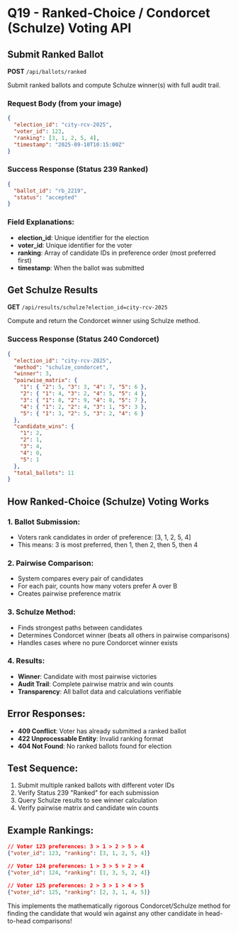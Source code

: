 # Q19 - Ranked-Choice / Condorcet (Schulze) Voting API

## Submit Ranked Ballot
**POST** `/api/ballots/ranked`

Submit ranked ballots and compute Schulze winner(s) with full audit trail.

### Request Body (from your image)
```json
{
  "election_id": "city-rcv-2025",
  "voter_id": 123,
  "ranking": [3, 1, 2, 5, 4],
  "timestamp": "2025-09-10T10:15:00Z"
}
```

### Success Response (Status 239 Ranked)
```json
{
  "ballot_id": "rb_2219",
  "status": "accepted"
}
```

### Field Explanations:
- **election_id**: Unique identifier for the election
- **voter_id**: Unique identifier for the voter
- **ranking**: Array of candidate IDs in preference order (most preferred first)
- **timestamp**: When the ballot was submitted

## Get Schulze Results
**GET** `/api/results/schulze?election_id=city-rcv-2025`

Compute and return the Condorcet winner using Schulze method.

### Success Response (Status 240 Condorcet)
```json
{
  "election_id": "city-rcv-2025",
  "method": "schulze_condorcet",
  "winner": 3,
  "pairwise_matrix": {
    "1": { "2": 5, "3": 3, "4": 7, "5": 6 },
    "2": { "1": 4, "3": 2, "4": 5, "5": 4 },
    "3": { "1": 8, "2": 9, "4": 8, "5": 7 },
    "4": { "1": 2, "2": 4, "3": 1, "5": 3 },
    "5": { "1": 3, "2": 5, "3": 2, "4": 6 }
  },
  "candidate_wins": {
    "1": 2,
    "2": 1,
    "3": 4,
    "4": 0,
    "5": 1
  },
  "total_ballots": 11
}
```

## How Ranked-Choice (Schulze) Voting Works

### 1. Ballot Submission:
- Voters rank candidates in order of preference: [3, 1, 2, 5, 4]
- This means: 3 is most preferred, then 1, then 2, then 5, then 4

### 2. Pairwise Comparison:
- System compares every pair of candidates
- For each pair, counts how many voters prefer A over B
- Creates pairwise preference matrix

### 3. Schulze Method:
- Finds strongest paths between candidates
- Determines Condorcet winner (beats all others in pairwise comparisons)
- Handles cases where no pure Condorcet winner exists

### 4. Results:
- **Winner**: Candidate with most pairwise victories
- **Audit Trail**: Complete pairwise matrix and win counts
- **Transparency**: All ballot data and calculations verifiable

## Error Responses:
- **409 Conflict**: Voter has already submitted a ranked ballot
- **422 Unprocessable Entity**: Invalid ranking format
- **404 Not Found**: No ranked ballots found for election

## Test Sequence:
1. Submit multiple ranked ballots with different voter IDs
2. Verify Status 239 "Ranked" for each submission
3. Query Schulze results to see winner calculation
4. Verify pairwise matrix and candidate win counts

## Example Rankings:
```json
// Voter 123 preferences: 3 > 1 > 2 > 5 > 4
{"voter_id": 123, "ranking": [3, 1, 2, 5, 4]}

// Voter 124 preferences: 1 > 3 > 5 > 2 > 4  
{"voter_id": 124, "ranking": [1, 3, 5, 2, 4]}

// Voter 125 preferences: 2 > 3 > 1 > 4 > 5
{"voter_id": 125, "ranking": [2, 3, 1, 4, 5]}
```

This implements the mathematically rigorous Condorcet/Schulze method for finding the candidate that would win against any other candidate in head-to-head comparisons!